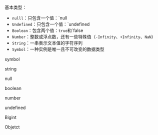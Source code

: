 基本类型：

* `nulll`：只包含一个值：`null
* `Undefined`：只包含一个值：`undefined
* `Boolean`：包含两个值：`true`和`false
* `Number`：整数或浮点数，还有一些特殊值（`-Infinity`、`+Infinity`、`NaN`）
* `String`：一串表示文本值的字符序列
* `Symbol`：一种实例是唯一且不可改变的数据类型

 

  



symbol

string

null

boolean

number

undefined

Bigint



Objetct

